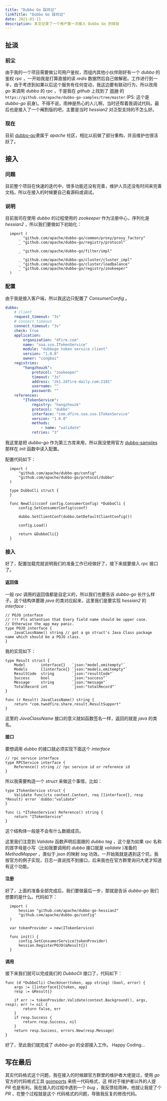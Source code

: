 ```yaml
---
title: "Dubbo Go 踩坑记"
linkTitle: "Dubbo Go 踩坑记"
date: 2021-01-11
description: 本文记录了一个用户第一次接入 Dubbo Go 的体验
---
```


## 扯淡

### 前尘

由于我的一个项目需要做公司用户鉴权，而组内其他小伙伴刚好有一个 *dubbo* 的鉴权 *rpc* ，一开始我是打算直接的读 *redis* 数据然后自己做解密。工作进行到一半，由于考虑到如果以后这个服务有任何变动，我这边要有联动行为，所以改用 *go* 来调用 *dubbo* 的 *rpc* ，于是我在 *github* 上找到了 [雨神](https://github.com/AlexStocks) 的 `https://github.com/apache/dubbo-go-samples/tree/master` (PS: 这个是 *dubbo-go* 前身)。不得不说，雨神是热心的人儿啊，当时还帮着我调试代码。最后也是接入了一个阉割版的吧，主要是当时 *hessian2* 对泛型支持的不怎么好。

### 现在

目前 [dubbo-go](https://github.com/apache/dubbo-go)隶属于 *apache* 社区，相比以前做了部分重构，并且维护也很活跃了。

## 接入

### 问题

目前整个项目在快速的迭代中，很多功能还没有完善，维护人员还没有时间来完善文档，所以在接入的时候要自己看源码或调试。

### 说明

目前我司在使用 *dubbo* 的过程使用的 *zookeeper* 作为注册中心，序列化是 *hessian2* ，所以我们要做如下初始化：

```golang
  import (
      _ "github.com/apache/dubbo-go/common/proxy/proxy_factory"
      _ "github.com/apache/dubbo-go/registry/protocol"

      _ "github.com/apache/dubbo-go/filter/impl"

      _ "github.com/apache/dubbo-go/cluster/cluster_impl"
      _ "github.com/apache/dubbo-go/cluster/loadbalance"
      _ "github.com/apache/dubbo-go/registry/zookeeper"
  )
```

### 配置

由于我是接入客户端，所以我这边只配置了 *ConsumerConfig* 。

```yaml
dubbo:
    # client
    request_timeout: "3s"
    # connect timeout
    connect_timeout: "3s"
    check: true
    application:
        organization: "dfire.com"
        name: "soa.sso.ITokenService"
        module: "dubbogo token service client"
        version: "1.0.0"
        owner: "congbai"
    registries:
        "hangzhouzk":
            protocol: "zookeeper"
            timeout: "3s"
            address: "zk1.2dfire-daily.com:2181"
            username: ""
            password: ""
    references:
        "ITokenService":
            registry: "hangzhouzk"
            protocol: "dubbo"
            interface: "com.dfire.soa.sso.ITokenService"
            version: "1.0.0"
            methods:
                - name: "validate"
            retries: "3"
```

我这里是把 *dubbo-go* 作为第三方库来用，所以我没使用官方 [dubbo-samples](https://github.com/apache/dubbo-go-samples/) 那样在 *init* 函数中读入配置。

配置代码如下：

```golang
  import (
      "github.com/apache/dubbo-go/config"
      "github.com/apache/dubbo-go/protocol/dubbo"
  )

  type DubboCli struct {
  }

  func NewCli(cconf config.ConsumerConfig) *DubboCli {
      config.SetConsumerConfig(cconf)

      dubbo.SetClientConf(dubbo.GetDefaultClientConfig())

      config.Load()

      return &DubboCli{}
  }
```

### 接入

好了，配置加载完就说明我们的准备工作已经做好了，接下来就要接入 *rpc* 接口了。

#### 返回值

一般 *rpc* 调用的返回值都是自定义的，所以我们也要告诉 *dubbo-go* 长什么样子。这个结构体要跟 *java* 的类对应起来，这里我们是要实现 *hessian2* 的 *interface* :

```golang
// POJO interface
// !!! Pls attention that Every field name should be upper case.
// Otherwise the app may panic.
type POJO interface {
	JavaClassName() string // got a go struct's Java Class package name which should be a POJO class.
}
```

我的实现如下：

```golang
type Result struct {
	Model       interface{}   `json:"model,omitempty"`
	Models      []interface{} `json:"models,omitempty"`
	ResultCode  string        `json:"resultCode"`
	Success     bool          `json:"success"`
	Message     string        `json:"message"`
	TotalRecord int           `json:"totalRecord"`
}

func (r Result) JavaClassName() string {
	return "com.twodfire.share.result.ResultSupport"
}
```

这里的 *JavaClassName* 接口的意义就如函数签名一样，返回的就是 *java* 的类名。

#### 接口

要想调用 *dubbo* 的接口就必须实现下面这个 *interface*

```golang
// rpc service interface
type RPCService interface {
	Reference() string // rpc service id or reference id
}
```

所以我需要构造一个 *struct* 来做这个事情，比如：

```golang
type ITokenService struct {
	Validate func(ctx context.Context, req []interface{}, resp *Result) error `dubbo:"validate"`
}

func (i *ITokenService) Reference() string {
	return "ITokenService"
}
```

这个结构体一般是不会有什么数据成员。

这里我们注意到 *Validate* 函数声明后面跟的 *dubbo tag* ，这个是为如果 *rpc* 名称的首字母是小写（比如我要调用的 *dubbo* 接口就是 *validate* )准备的 *MethodMapper* ，类似于 *json* 的映射 *tag* 功效。一开始我就是遇到这个坑，我按官方的例子实现，日志一直说找不到接口，后来我也在官方群里询问大佬才知道有这个功能。

#### 注册

好了，上面的准备全部完成后，我们要做最后一步，那就是告诉 *dubbo-go* 我们想要的是什么。代码如下：

```golang
  import (
      hessian "github.com/apache/dubbo-go-hessian2"
      "github.com/apache/dubbo-go/config"
  )

  var tokenProvider = new(ITokenService)

  func init() {
      config.SetConsumerService(tokenProvider)
      hessian.RegisterPOJO(&Result{})
  }
```

#### 调用

接下来我们就可以完成我们的 *DubboCli* 接口了，代码如下：

```golang
func (d *DubboCli) CheckUser(token, app string) (bool, error) {
	args := []interface{}{token, app}
	resp := &Result{}

	if err := tokenProvider.Validate(context.Background(), args, resp); err != nil {
		return false, err
	}
	if resp.Success {
		return resp.Success, nil
	}
	return resp.Success, errors.New(resp.Message)
}
```

好了，至此我们就完成了 *dubbo-go* 的全部接入工作。 Happy Coding...

## 写在最后

其实代码格式这个问题，我在接入的时候跟官方群里的维护者大佬提过，使用 *go* 官方的代码格式工具 [goimports](https://github.com/golang/tools/tree/master/cmd/goimports) 来统一代码格式，这 样对于维护者以外的人提 *PR* 也是有利。我在接入的过程中遇到一个 *bug* ，我反馈给雨神，他就让我提了个 *PR* ，在整个过程就是这个 代码格式的问题，导致我反复的修改代码。